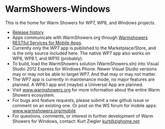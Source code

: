 WarmShowers-Windows
===================

This is the home for Warm Showers for WP7, WP8, and Windows projects.
* <a href="https://github.com/warmshowers/WarmShowers-Windows/blob/master/WarmShowers/WSWP7/Release%20History.md">Release history</a>
* Apps communicate with WarmShowers.org through <a href="https://github.com/warmshowers/Warmshowers.org/wiki/Warmshowers-RESTful-Services-for-Mobile-Apps">Warmshowers RESTful Services for Mobile Apps</a>.
* Currently only the WP7 app is published to the Marketplace/Store, and is the only source included here.  The native WP7 app also works on WP8, WP8.1, and WP10 (probably).
* To build, load the WarmShowers solution (WarmShowers.sln) into Visual Studio 2012 Express for Windows Phone.  Newer Visual Studio versions may or may not be able to target WP7.  And that may or may not matter.
* The WP7 app is currently in maintenance mode, no major features are planned.  A WP8.1 app and (maybe) a Universal App are planned.
* Visit www.warmshowers.org for more information about the entire Warm Showers ecosystem.
* For bugs and feature requests, please submit a new github issue or comment on an existing one.  Or post on the WS forum for mobile apps: www.warmshowers.org/mobile
* For questions, comments, or interest in further development of Warm Showers for Windows, contact:
Kurt Ziegler
kurt@zighome.net

